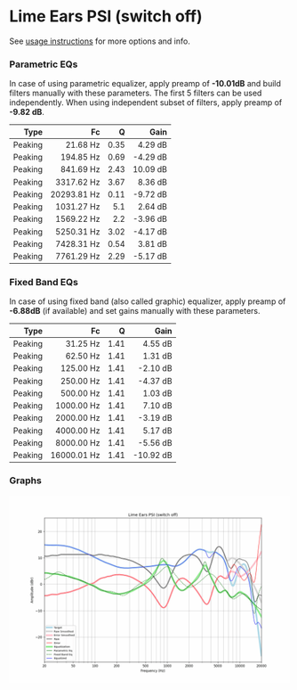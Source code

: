 # Lime Ears PSI (switch off)
See [usage instructions](https://github.com/jaakkopasanen/AutoEq#usage) for more options and info.

### Parametric EQs
In case of using parametric equalizer, apply preamp of **-10.01dB** and build filters manually
with these parameters. The first 5 filters can be used independently.
When using independent subset of filters, apply preamp of **-9.82 dB**.

| Type    | Fc          |    Q | Gain     |
|--------:|------------:|-----:|---------:|
| Peaking | 21.68 Hz    | 0.35 | 4.29 dB  |
| Peaking | 194.85 Hz   | 0.69 | -4.29 dB |
| Peaking | 841.69 Hz   | 2.43 | 10.09 dB |
| Peaking | 3317.62 Hz  | 3.67 | 8.36 dB  |
| Peaking | 20293.81 Hz | 0.11 | -9.72 dB |
| Peaking | 1031.27 Hz  | 5.1  | 2.64 dB  |
| Peaking | 1569.22 Hz  | 2.2  | -3.96 dB |
| Peaking | 5250.31 Hz  | 3.02 | -4.17 dB |
| Peaking | 7428.31 Hz  | 0.54 | 3.81 dB  |
| Peaking | 7761.29 Hz  | 2.29 | -5.17 dB |

### Fixed Band EQs
In case of using fixed band (also called graphic) equalizer, apply preamp of **-6.88dB**
(if available) and set gains manually with these parameters.

| Type    | Fc          |    Q | Gain      |
|--------:|------------:|-----:|----------:|
| Peaking | 31.25 Hz    | 1.41 | 4.55 dB   |
| Peaking | 62.50 Hz    | 1.41 | 1.31 dB   |
| Peaking | 125.00 Hz   | 1.41 | -2.10 dB  |
| Peaking | 250.00 Hz   | 1.41 | -4.37 dB  |
| Peaking | 500.00 Hz   | 1.41 | 1.03 dB   |
| Peaking | 1000.00 Hz  | 1.41 | 7.10 dB   |
| Peaking | 2000.00 Hz  | 1.41 | -3.19 dB  |
| Peaking | 4000.00 Hz  | 1.41 | 5.17 dB   |
| Peaking | 8000.00 Hz  | 1.41 | -5.56 dB  |
| Peaking | 16000.01 Hz | 1.41 | -10.92 dB |

### Graphs
![](./Lime%20Ears%20PSI%20(switch%20off).png)